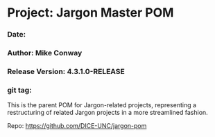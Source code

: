 # Project: Jargon Master POM
### Date: 
### Author: Mike Conway
### Release Version: 4.3.1.0-RELEASE
### git tag:

This is the parent POM for Jargon-related projects, representing a restructuring of related Jargon projects in a more streamlined fashion.

Repo: https://github.com/DICE-UNC/jargon-pom

